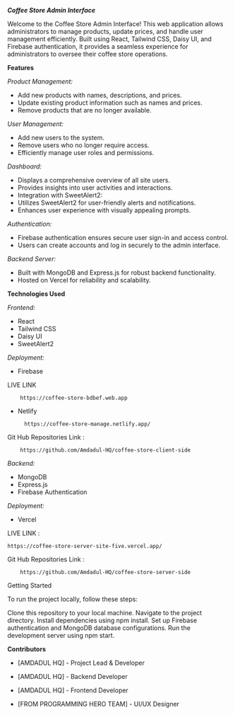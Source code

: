 ***Coffee Store Admin Interface***

Welcome to the Coffee Store Admin Interface! This web application allows administrators to manage products, update prices, and handle user management efficiently. Built using React, Tailwind CSS, Daisy UI, and Firebase authentication, it provides a seamless experience for administrators to oversee their coffee store operations.

**Features**

*Product Management:*

* Add new products with names, descriptions, and prices.
* Update existing product information such as names and prices.
* Remove products that are no longer available.

*User Management:*

* Add new users to the system.
* Remove users who no longer require access.
* Efficiently manage user roles and permissions.

*Dashboard:*

* Displays a comprehensive overview of all site users.
* Provides insights into user activities and interactions.
* Integration with SweetAlert2:
* Utilizes SweetAlert2 for user-friendly alerts and notifications.
* Enhances user experience with visually appealing prompts.

*Authentication:*

* Firebase authentication ensures secure user sign-in and access control.
* Users can create accounts and log in securely to the admin interface.

*Backend Server:*

* Built with MongoDB and Express.js for robust backend functionality.
* Hosted on Vercel for reliability and scalability.

**Technologies Used**

*Frontend:*

* React
* Tailwind CSS
* Daisy UI
* SweetAlert2

*Deployment:*

* Firebase

LIVE LINK 

        https://coffee-store-bdbef.web.app

* Netlify

        https://coffee-store-manage.netlify.app/


Git Hub Repositories Link :

        https://github.com/Amdadul-HQ/coffee-store-client-side



*Backend:*

* MongoDB
* Express.js
* Firebase Authentication

*Deployment:*

* Vercel

LIVE LINK :

    https://coffee-store-server-site-five.vercel.app/


Git Hub Repositories Link :

        https://github.com/Amdadul-HQ/coffee-store-server-side



Getting Started

To run the project locally, follow these steps:

Clone this repository to your local machine.
Navigate to the project directory.
Install dependencies using npm install.
Set up Firebase authentication and MongoDB database configurations.
Run the development server using npm start.

**Contributors**

* [AMDADUL HQ] - Project Lead & Developer

* [AMDADUL HQ] - Backend Developer

* [AMDADUL HQ] - Frontend Developer

* [FROM PROGRAMMING HERO TEAM] - UI/UX Designer